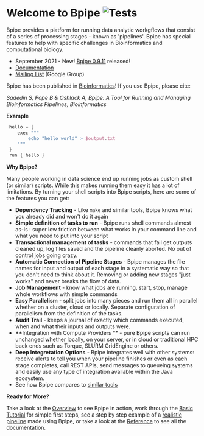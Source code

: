 Welcome to Bpipe  ![Tests](https://github.com/ssadedin/bpipe/actions/workflows/ci-build.yml/badge.svg)
=================

<style type='text/css'> .col-md-3 { display: none; } </style>
 
Bpipe provides a platform for running data analytic workgflows that consist of a series of processing stages - known as 'pipelines'. Bpipe has special features to help with
specific challenges in Bioinformatics and computational biology.

* September 2021 - New! [Bpipe 0.9.11](https://github.com/ssadedin/bpipe/releases/tag/0.9.11) released!
* [Documentation](https://docs.bpipe.org)
* [Mailing List](https://groups.google.com/forum/#!forum/bpipe-discuss) (Google Group)

Bpipe has been published in [Bioinformatics](http://bioinformatics.oxfordjournals.org/content/early/2012/04/11/bioinformatics.bts167.abstract)! If you use Bpipe, please cite:

  _Sadedin S, Pope B & Oshlack A, Bpipe: A Tool for Running and Managing Bioinformatics Pipelines, Bioinformatics_

**Example**
  
```groovy
 hello = {
    exec """
        echo "hello world" > $output.txt
    """
 }
 run { hello }
```

**Why Bpipe?**

Many people working in data science end up running jobs as custom shell (or similar)
scripts.  While this makes running them easy it has a lot of limitations. 
By turning your shell scripts into Bpipe scripts, here are some of the features
you can get:

  * **Dependency Tracking** - Like `make` and similar tools, Bpipe knows what you already did and won't do it again
  * **Simple definition of tasks to run** - Bpipe runs shell commands almost as-is : super low friction between what works in your command line and what you need to put into your script
  * **Transactional management of tasks** - commands that fail get outputs cleaned up, log files saved and the pipeline cleanly aborted.  No out of control jobs going crazy.
  * **Automatic Connection of Pipeline Stages** -  Bpipe manages the file names for input and output of each stage in a systematic way so that you don't need to think about it.  Removing or adding new stages "just works" and never breaks the flow of data.
  * **Job Management** - know what jobs are running, start, stop, manage whole workflows with simple commands
  * **Easy Parallelism** - split jobs into many pieces and run them all in parallel whether on a cluster, cloud or locally. Separate configuration of parallelism from the definition of the tasks.
  * **Audit Trail** - keeps a journal of exactly which commands executed, when and what their inputs and outputs were.
  * **Integration with Compute Providers ** - pure Bpipe scripts can run unchanged whether locally, on
  your server, or in cloud or traditional HPC back ends such as Torque, SLURM GridEngine or others.
  * **Deep Integretation Options** - Bpipe integrates well with other systems: receive alerts to tell you when your pipeline finishes or even as each stage completes, call REST APIs, send messages to queueing systems and easily use any type of integration available within the Java ecosystem.
  * See how Bpipe compares to [similar tools](https://docs.bpipe.org/Overview/ComparisonToWorkflowTools/)

**Ready for More?**

Take a look at the [Overview](https://docs.bpipe.org/Overview/Introduction/) to
see Bpipe in action, work through the [Basic Tutorial](https://docs.bpipe.org/Tutorials/Hello-World/) 
for simple first steps, see a step by step example of a [realistic
pipeline](http://docs.bpipe.org/Tutorials/RealPipelineTutorial/) made using Bpipe, or 
take a look at the [Reference](http://docs.bpipe.org) to see all the documentation.

